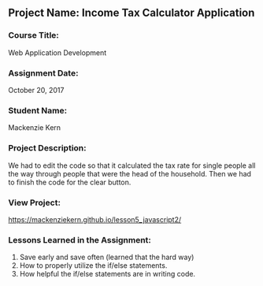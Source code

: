 ## Project Name:  Income Tax Calculator Application

### Course Title:
Web Application Development

### Assignment Date:  
October 20, 2017

### Student Name:  
Mackenzie Kern

### Project Description:
We had to edit the code so that it calculated the tax rate for single people all the way through people that were the head of the household. Then we had to finish the code for the clear button. 

### View Project:
https://mackenziekern.github.io/lesson5_javascript2/

### Lessons Learned in the Assignment:
1. Save early and save often (learned that the hard way)
2. How to properly utilize the if/else statements. 
3. How helpful the if/else statements are in writing code. 

